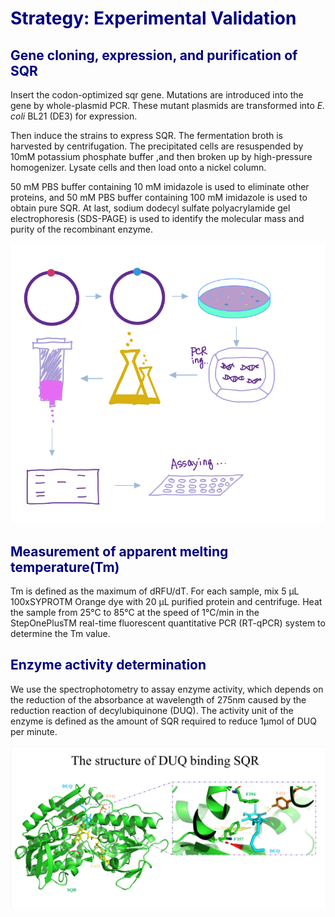 <h1><font color=navy>Strategy: Experimental Validation</font></h1>

<h2><font color=navy>Gene cloning, expression, and purification of SQR</font></h2>

Insert the codon-optimized sqr gene. Mutations are introduced into the gene by whole-plasmid PCR. These mutant plasmids are transformed into *E. coli* BL21 (DE3) for expression. 

Then induce the strains to express SQR. The fermentation broth is harvested by centrifugation. The precipitated cells are resuspended by 10mM potassium phosphate buffer ,and then broken up by high-pressure homogenizer. Lysate cells and then load onto a nickel column. 

50 mM PBS buffer containing 10 mM imidazole is used to eliminate other proteins, and 50 mM PBS buffer containing 100 mM imidazole is used to obtain pure SQR. At last, sodium dodecyl sulfate polyacrylamide gel electrophoresis (SDS-PAGE) is used to identify the molecular mass and purity of the recombinant enzyme.

<center>
    <img src="../../img/purify'.png">
</center>



<h2><font color=navy> Measurement of apparent melting temperature(Tm)</font></h2>

Tm is defined as the maximum of dRFU/dT. For each sample, mix 5 μL 100xSYPROTM Orange dye with 20 μL purified protein and centrifuge. Heat the sample from 25°C to 85°C at the speed of 1°C/min in the StepOnePlusTM real-time fluorescent quantitative PCR (RT-qPCR) system to determine the Tm value.



<h2><font color=navy> Enzyme activity determination</font></h2>

We use the spectrophotometry to assay enzyme activity, which depends on the reduction of the absorbance at wavelength of 275nm caused by the reduction reaction of decylubiquinone (DUQ). The activity unit of the enzyme is defined as the amount of SQR required to reduce 1μmol of DUQ per minute. 

<center>
    <img src="../../img/SQR.png">
</center>
